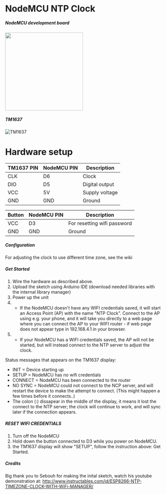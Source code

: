 # NodeMCU NTP Clock

##### NodeMCU development board

<img src="https://cdn.shopify.com/s/files/1/0672/9409/products/NodeMCU_ESP8266_development_board_1024x1024.jpg" width="250">

##### TM1637 
![TM1637](https://github.com/bremme/arduino-tm1637/raw/master/extras/img/TM1637-4-digit-colon.jpg)

# Hardware setup

| TM1637 PIN | NodeMCU PIN      | Description         |
|------------|------------------|---------------------|
| CLK        |  D6              | Clock               |
| DIO        |  D5              | Digital output      |
| VCC        |  5V              | Supply voltage      |
| GND        |  GND             | Ground              |

| Button     | NodeMCU PIN      | Description         |
|------------|------------------|---------------------|
| VCC        |  D3              | For resetting wifi password |
| GND        |  GND             | Ground              |

##### Configuration
For adjusting the clock to use different time zone, see the wiki

##### Get Started
1. Wire the hardware as described above.
2. Upload the sketch using Arduino IDE (download needed libraries with the internal library manager)
3. Power up the unit
4. - If the NodeMCU doesn't have any WIFI credentials saved, it will start an Access Point (AP) with the name "NTP Clock". Connect to the AP using e.g. your phone, and it will take you directly to a web page where you can connect the AP to your WIFI router - if web page does not appear type in 192.168.4.1 in your browser.
4. - If your NodeMCU has a WIFI credentials saved, the AP will not be started, but will instead connect to the NTP server to adjust the clock. 

Status messages that appears on the TM1637 display:
- INIT = Device starting up
- SETUP = NodeMCU has no wifi credentials
- CONNECT = NodeMCU has been connected to the router
- NO SYNC = NodeMCU could not connect to the NCP server, and will restart the device to make the attempt to connect. (This might happen a few times before it connects..)
- The colon (:) dissapear in the middle of the display, it means it lost the connect to the NTP server; the clock will continue to work, and will sync later if the connection appears.

##### RESET WIFI CREDENTIALS
1. Turn off the NodeMCU
2. Hold down the button connected to D3 while you power on NodeMCU.
3. the TM1637 display will show "SETUP", follow the instruction above: Get Started.

##### Credits
Big thank you to Sebouh for making the inital sketch, watch his youtube demonstration at:
http://www.instructables.com/id/ESP8266-NTP-TIMEZONE-CLOCK-WITH-WiFi-MANAGER/

